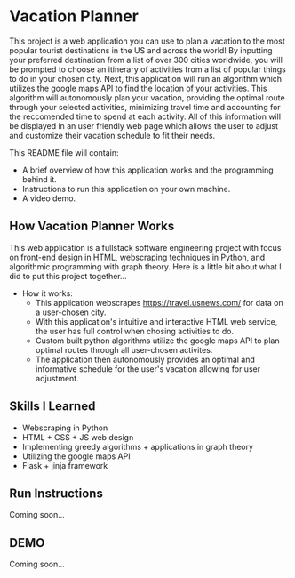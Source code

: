 # Vacation Planner

This project is a web application you can use to plan a vacation to the most popular tourist destinations in the US and across the world! By inputting your preferred destination from a list of over 300 cities worldwide, you will be prompted to choose an itinerary of activities from a list of popular things to do in your chosen city. Next, this application will run an algorithm which utilizes the google maps API to find the location of your activities. This algorithm will autonomously plan your vacation, providing the optimal route through your selected activities, minimizing travel time and accounting for the reccomended time to spend at each activity. All of this information will be displayed in an user friendly web page which allows the user to adjust and customize their vacation schedule to fit their needs.  
  
This README file will contain:
 -  A brief overview of how this application works and the programming behind it.
 -  Instructions to run this application on your own machine.
 -  A video demo.  

## How Vacation Planner Works

This web application is a fullstack software engineering project with focus on front-end design in HTML, webscraping techniques in Python, and algorithmic programming with graph theory. Here is a little bit about what I did to put this project together...
* How it works:
  * This application webscrapes https://travel.usnews.com/ for data on a user-chosen city.
  * With this application's intuitive and interactive HTML web service, the user has full control when chosing activities to do.
  * Custom built python algorithms utilize the google maps API to plan optimal routes through all user-chosen activites.
  * The application then autonomously provides an optimal and informative schedule for the user's vacation allowing for user adjustment.

## Skills I Learned

  * Webscraping in Python
  * HTML + CSS + JS web design
  * Implementing greedy algorithms + applications in graph theory
  * Utilizing the google maps API
  * Flask + jinja framework

## Run Instructions

Coming soon...

## DEMO

Coming soon...
